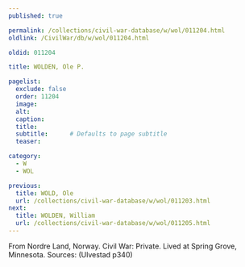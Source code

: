 ```yaml
---
published: true

permalink: /collections/civil-war-database/w/wol/011204.html
oldlink: /CivilWar/db/w/wol/011204.html

oldid: 011204

title: WOLDEN, Ole P.

pagelist:
  exclude: false
  order: 11204
  image: 
  alt:
  caption:
  title:
  subtitle:      # Defaults to page subtitle
  teaser:

category: 
  - W 
  - WOL

previous:
  title: WOLD, Ole
  url: /collections/civil-war-database/w/wol/011203.html  
next:
  title: WOLDEN, William
  url: /collections/civil-war-database/w/wol/011205.html   
---
```

From Nordre Land, Norway. Civil War: Private. Lived at Spring Grove, Minnesota. Sources: (Ulvestad p340)